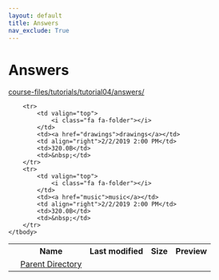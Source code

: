 ```yaml
---
layout: default
title: Answers
nav_exclude: True
---
```


# Answers

[course-files/tutorials/tutorial04/answers/](.)

<table class="tbl-files">
    <tbody>
        <tr>
            <th valign="top"></th>
            <th>Name</th>
            <th>Last modified</th>
            <th>Size</th>
            <th>Preview</th>
        </tr>
        <tr>
            <td valign="top">
                <i class="fa fa-folder-open"></i>
            </td>
            <td><a href="../">Parent Directory</a></td>
            <td>&nbsp;</td>
            <td>&nbsp;</td>
            <td>&nbsp;</td>
        </tr>

        <tr>
            <td valign="top">
                <i class="fa fa-folder"></i>
            </td>
            <td><a href="drawings">drawings</a></td>
            <td align="right">2/2/2019 2:00 PM</td>
            <td>320.0B</td>
            <td>&nbsp;</td>
        </tr>
        <tr>
            <td valign="top">
                <i class="fa fa-folder"></i>
            </td>
            <td><a href="music">music</a></td>
            <td align="right">2/2/2019 2:00 PM</td>
            <td>320.0B</td>
            <td>&nbsp;</td>
        </tr>
    </tbody>
</table>

